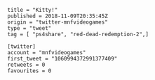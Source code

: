 ```
title = "Kitty!"
published = 2018-11-09T20:35:45Z
origin = "twitter-mnfvideogames"
type = "tweet"
tag = [ "ps4share", "red-dead-redemption-2",]

[twitter]
account = "mnfvideogames"
first_tweet = "1060994372991377409"
retweets = 0
favourites = 0
```

<p class='image'><img src='https://mnf.m17s.net/2018/11/09/DrlowbkWsAEmVif.jpg' alt=''></p>

